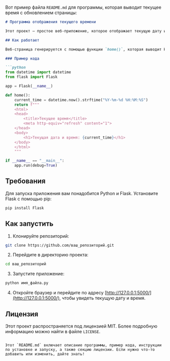 Вот пример файла `README.md` для программы, которая выводит текущее время с обновлением страницы:

```markdown
# Программа отображения текущего времени

Этот проект — простое веб-приложение, которое отображает текущую дату и время. Страница обновляется каждую секунду, чтобы показывать актуальное время.

## Как работает

Веб-страница генерируется с помощью функции `home()`, которая выводит HTML с текущим временем. Для обновления времени каждые 1 секунду используется мета-тег `<meta http-equiv="refresh" content="1">`.

### Пример кода

```python
from datetime import datetime
from flask import Flask

app = Flask(__name__)

def home():
    current_time = datetime.now().strftime("%Y-%m-%d %H:%M:%S")
    return f"""
    <html>
    <head>
        <title>Текущее время</title>
        <meta http-equiv="refresh" content="1">
    </head>
    <body>
        <h1>Текущая дата и время: {current_time}</h1>
    </body>
    </html>
    """

if __name__ == "__main__":
    app.run(debug=True)
```

## Требования

Для запуска приложения вам понадобится Python и Flask. Установите Flask с помощью pip:

```bash
pip install Flask
```

## Как запустить

1. Клонируйте репозиторий:

```bash
git clone https://github.com/ваш_репозиторий.git
```

2. Перейдите в директорию проекта:

```bash
cd ваш_репозиторий
```

3. Запустите приложение:

```bash
python имя_файла.py
```

4. Откройте браузер и перейдите по адресу [http://127.0.0.1:5000/](http://127.0.0.1:5000/), чтобы увидеть текущую дату и время.

## Лицензия

Этот проект распространяется под лицензией MIT. Более подробную информацию можно найти в файле `LICENSE`.
```

Этот `README.md` включает описание программы, пример кода, инструкции по установке и запуску, а также секцию лицензии. Если нужно что-то добавить или изменить, дайте знать!